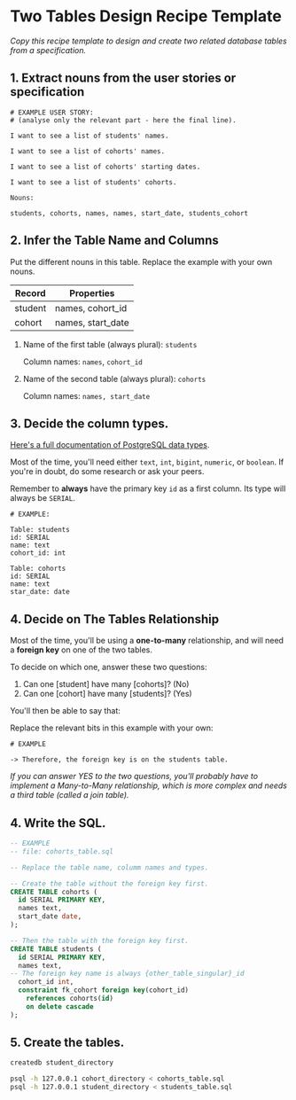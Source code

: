 # Two Tables Design Recipe Template

_Copy this recipe template to design and create two related database tables from a specification._

## 1. Extract nouns from the user stories or specification

```
# EXAMPLE USER STORY:
# (analyse only the relevant part - here the final line).

I want to see a list of students' names.

I want to see a list of cohorts' names.

I want to see a list of cohorts' starting dates.

I want to see a list of students' cohorts.
```

```
Nouns:

students, cohorts, names, names, start_date, students_cohort
```

## 2. Infer the Table Name and Columns

Put the different nouns in this table. Replace the example with your own nouns.

| Record                | Properties          |
| --------------------- | ------------------  |
| student               | names, cohort_id
| cohort                | names, start_date

1. Name of the first table (always plural): `students` 

    Column names: `names`, `cohort_id`

2. Name of the second table (always plural): `cohorts` 

    Column names: `names, start_date`

## 3. Decide the column types.

[Here's a full documentation of PostgreSQL data types](https://www.postgresql.org/docs/current/datatype.html).

Most of the time, you'll need either `text`, `int`, `bigint`, `numeric`, or `boolean`. If you're in doubt, do some research or ask your peers.

Remember to **always** have the primary key `id` as a first column. Its type will always be `SERIAL`.

```
# EXAMPLE:

Table: students
id: SERIAL
name: text
cohort_id: int

Table: cohorts
id: SERIAL
name: text
star_date: date

```

## 4. Decide on The Tables Relationship

Most of the time, you'll be using a **one-to-many** relationship, and will need a **foreign key** on one of the two tables.

To decide on which one, answer these two questions:

1. Can one [student] have many [cohorts]? (No)
2. Can one [cohort] have many [students]? (Yes)

You'll then be able to say that:

Replace the relevant bits in this example with your own:

```
# EXAMPLE

-> Therefore, the foreign key is on the students table.
```

*If you can answer YES to the two questions, you'll probably have to implement a Many-to-Many relationship, which is more complex and needs a third table (called a join table).*

## 4. Write the SQL.

```sql
-- EXAMPLE
-- file: cohorts_table.sql

-- Replace the table name, columm names and types.

-- Create the table without the foreign key first.
CREATE TABLE cohorts (
  id SERIAL PRIMARY KEY,
  names text,
  start_date date,
);

-- Then the table with the foreign key first.
CREATE TABLE students (
  id SERIAL PRIMARY KEY,
  names text,
-- The foreign key name is always {other_table_singular}_id
  cohort_id int,
  constraint fk_cohort foreign key(cohort_id)
    references cohorts(id)
    on delete cascade
);

```

## 5. Create the tables.

```bash
createdb student_directory 

psql -h 127.0.0.1 cohort_directory < cohorts_table.sql
psql -h 127.0.0.1 student_directory < students_table.sql
```
